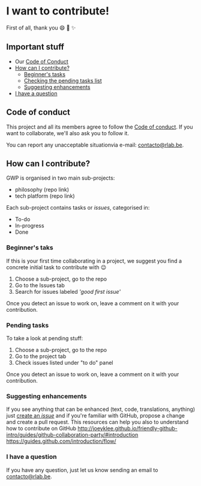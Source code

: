 # I want to contribute!

First of all, thank you :smile: :sparkling_heart: :sparkles:

## Important stuff

- Our [Code of Conduct](#code-of-conduct)
- [How can I contribute?](#how-can-i-contribute)
  * [Beginner's tasks](#tasks-for-beginners)
  * [Checking the pending tasks list](#pending-tasks)
  * [Suggesting enhancements](#suggesting-enhancements)
- [I have a question](#i-have-a-question)

## Code of conduct

This project and all its members agree to follow the [Code of conduct](CODE_OF_CONDUCT.md). If you want to collaborate, we'll also ask you to follow it.

You can report any unacceptable situationvia e-mail: [contacto@rlab.be](mailto:contacto@mail.com).

## How can I contribute?

GWP is organised in two main sub-projects:

* philosophy (repo link)
* tech platform (repo link)

Each sub-project contains tasks or *issues*, categorised in:

* To-do
* In-progress
* Done

### Beginner's taks

If this is your first time collaborating in a project, we suggest you find a concrete initial task to contribute with :wink:

1. Choose a sub-project, go to the repo
2. Go to the Issues tab
3. Search for issues labeled *'good first issue'*

Once you detect an issue to work on, leave a comment on it with your contribution.

### Pending tasks

To take a look at pending stuff:

1. Choose a sub-project, go to the repo
2. Go to the project tab
3. Check issues listed under "to do" panel

Once you detect an issue to work on, leave a comment on it with your contribution. 

### Suggesting enhancements

If you see anything that can be enhanced (text, code, translations, anything) just [create an *issue*](https://help.github.com/articles/creating-an-issue/) and if you're familiar with GitHub, propose a change and create a pull request.
This resources can help you also to understand how to contribute on GitHub
http://joeyklee.github.io/friendly-github-intro/guides/github-collaboration-party/#introduction
https://guides.github.com/introduction/flow/

### I have a question

If you have any question, just let us know sending an email to [contacto@rlab.be](mailto:contacto@mail.com).
